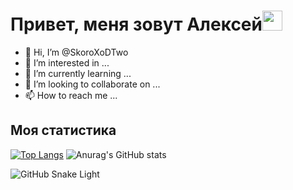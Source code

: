 <h1>Привет, меня зовут Алексей<img src="https://github.com/blackcater/blackcater/raw/main/images/Hi.gif" height="32"/></h1>


- 👋 Hi, I’m @SkoroXoDTwo
- 👀 I’m interested in ...
- 🌱 I’m currently learning ...
- 💞️ I’m looking to collaborate on ...
- 📫 How to reach me ...

<h2>Моя статистика</h2>

[![Top Langs](https://github-readme-stats.vercel.app/api/top-langs/?username=skoroxodtwo&layout=compact)](https://github.com/anuraghazra/github-readme-stats)
![Anurag's GitHub stats](https://github-readme-stats.vercel.app/api?username=skoroxodtwo&show_icons=true&theme=transparent)

![GitHub Snake Light](github-snake.svg#gh-light-mode-only)
<!---
SkoroXoDTwo/SkoroXoDTwo is a ✨ special ✨ repository because its `README.md` (this file) appears on your GitHub profile.
You can click the Preview link to take a look at your changes.
--->
